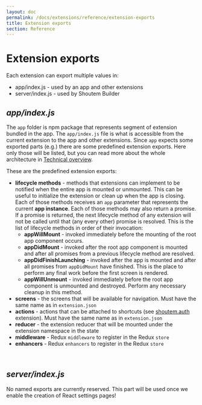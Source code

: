 ```yaml
---
layout: doc
permalink: /docs/extensions/reference/extension-exports
title: Extension exports
section: Reference
---
```


# Extension exports

Each extension can export multiple values in:

- app/index.js - used by an app and other extensions
- server/index.js - used by Shoutem Builder

## _app/index.js_

The `app` folder is npm package that represents segment of extension bundled in the app. The `app/index.js` file is what is accessible from the current extension to the app and other extensions. Since `app` expects some exported parts (e.g.) there are some predefined extension exports. Here only those will be listed, but you can read more about the whole architecture in [Technical overview](/docs/extensions/reference/overview).

These are the predefined extension exports:

- **lifecycle methods** - methods that extensions can implement to be notified when the entire app is mounted or unmounted. This can be useful to initialize the extension or clean up when the app is closing. Each of those methods receives an `app` parameter that represents the current **app instance**. Each of those methods may also return a promise. If a promise is returned, the next lifecycle method of any extension will not be called until that (any every other) promise is resolved. This is the list of lifecycle methods in order of their invocation: 
    - **appWillMount** - invoked immediately before the mounting of the root app component occurs.
    - **appDidMount** - invoked after the root app component is mounted and after all promises from a previous lifecycle method are resolved.
    - **appDidFinishLaunching** - invoked after the app is mounted and after all promises from `appDidMount` have finished. This is the place to perform any final work before the first screen is rendered.
    - **appWillUnmount** - invoked immediately before the root app component is unmounted and destroyed. Perform any necessary cleanup in this method.
- **screens** - the screens that will be available for navigation. Must have the same name as in `extension.json`
- **actions** - actions that can be attached to shortcuts (see [shoutem.auth](https://github.com/shoutem/extensions/tree/master/shoutem-auth) extension). Must have the same name as in `extension.json`
- **reducer** - the extension reducer that will be mounted under the extension namespace in the state
- **middleware** - Redux `middleware` to register in the Redux `store`
- **enhancers** - Redux `enhancers` to register in the Redux `store`

<br />

## _server/index.js_

No named exports are currently reserved. This part will be used once we enable the creation of React settings pages!